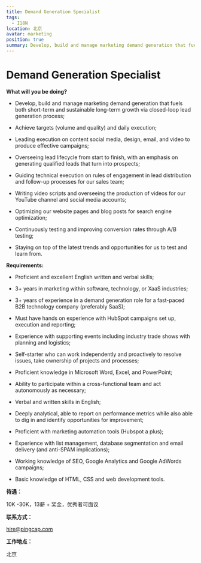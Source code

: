 ```yaml
---
title: Demand Generation Specialist
tags:
  - I18N
location: 北京
avatar: marketing
position: true
summary: Develop, build and manage marketing demand generation that fuels both short-term and sustainable long-term growth via closed-loop lead generation process; Achieve targets (volume and quality) and daily execution; Leading execution on content social media, design, email, and video to produce effective campaigns; Overseeing lead lifecycle from start to finish, with an emphasis on generating qualified leads that turn into prospects; Guiding technical execution on rules of engagement in lead distribution and follow-up processes for our sales team; Writing video scripts and overseeing the production of videos for our YouTube channel and social media accounts; Optimizing our website pages and blog posts for search engine optimization; Continuously testing and improving conversion rates through A/B testing; Staying on top of the latest trends and opportunities for us to test and learn from.
---
```


# Demand Generation Specialist

**What will you be doing?**

- Develop, build and manage marketing demand generation that fuels both short-term and sustainable long-term growth via closed-loop lead generation process;

- Achieve targets (volume and quality) and daily execution; 

- Leading execution on content social media, design, email, and video to produce effective campaigns;

- Overseeing lead lifecycle from start to finish, with an emphasis on generating qualified leads that turn into prospects;

- Guiding technical execution on rules of engagement in lead distribution and follow-up processes for our sales team;

- Writing video scripts and overseeing the production of videos for our YouTube channel and social media accounts;

- Optimizing our website pages and blog posts for search engine optimization;

- Continuously testing and improving conversion rates through A/B testing;

- Staying on top of the latest trends and opportunities for us to test and learn from.

**Requirements:**

- Proficient and excellent English written and verbal skills;

- 3+ years in marketing within software, technology, or XaaS industries;

- 3+ years of experience in a demand generation role for a fast-paced B2B technology company (preferably SaaS);

- Must have hands on experience with HubSpot campaigns set up, execution and reporting;

- Experience with supporting events including industry trade shows with planning and logistics;

- Self-starter who can work independently and proactively to resolve issues, take ownership of projects and processes;

- Proficient knowledge in Microsoft Word, Excel, and PowerPoint;

- Ability to participate within a cross-functional team and act autonomously as necessary;

- Verbal and written skills in English;

- Deeply analytical, able to report on performance metrics while also able to dig in and identify opportunities for improvement;

- Proficient with marketing automation tools (Hubspot a plus);

- Experience with list management, database segmentation and email delivery (and anti-SPAM implications);

- Working knowledge of SEO, Google Analytics and Google AdWords campaigns;

- Basic knowledge of HTML, CSS and web development tools.


**待遇：**

10K -30K，13薪 + 奖金，优秀者可面议

**联系方式：**

hire@pingcap.com

**工作地点：**

北京
